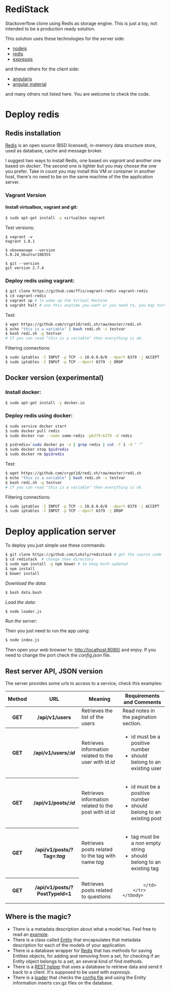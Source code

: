 # RediStack

Stackoverflow clone using Redis as storage engine.
This is just a toy, not intended to be a production ready solution.

This solution uses these technologies for the server side:
* [nodejs](https://nodejs.org/en/)
* [redis](https://redis.io/)
* [expressjs](https://expressjs.com/)

and these others for the client side:
* [angularjs](https://angularjs.org/)
* [angular material](https://material.angularjs.org/latest/)

and many others not listed here. You are welcome to check the code.


# Deploy redis
 
## <a name="redis"></a> Redis installation


[Redis](http://redis.io/) is an open source (BSD licensed), in-memory data structure store, used as database, cache and message broker.

I suggest two ways to install Redis, one based on *vagrant* and another one based on *docker*. The second one is lighter but you may choose
the one you prefer. Take in count you may install this VM or container in another host, there's no need to be on the same machine of the
the application server.


### <a name="redisvagrant"></a> Vagrant Version


#### Install virtualbox, vagrant and git:
```bash
$ sudo apt-get install -y virtualbox vagrant
```

Test versions:

```bash:
$ vagrant -v
Vagrant 1.8.1

$ vboxmanage --version
5.0.24_Ubuntur108355

$ git --version
git version 2.7.4 
```

### Deploy redis using vagrant:
```bash
$ git clone https://github.com/ffis/vagrant-redis vagrant-redis
$ cd vagrant-redis
$ vagrant up # to wake up the Virtual Machine
$ vagraht halt # use this anytime you want or you need to, you may turn it off

```

Test:
```bash
$ wget https://github.com/crypt1d/redi.sh/raw/master/redi.sh
$ echo "this is a variable" | bash redi.sh -s testvar
$ bash redi.sh -g testvar
# If you can read "this is a variable" then everything is ok.
```

Filtering connections:
```bash
$ sudo iptables -I INPUT -p TCP -s 10.0.0.0/8 --dport 6379 -j ACCEPT
$ sudo iptables -I INPUT -p TCP --dport 6379 -j DROP
```


## <a name="redisdocker"></a> Docker version (experimental)

### Install docker:
```bash
$ sudo apt-get install -y docker.io 
```


### Deploy redis using docker:

```bash
$ sudo service docker start
$ sudo docker pull redis
$ sudo docker run --name some-redis -p6379:6379 -d redis

$ pidredis=`sudo docker ps -a | grep redis | cut -f 1 -d " "`
$ sudo docker stop $pidredis 
$ sudo docker rm $pidredis 
```

Test:
```bash
$ wget https://github.com/crypt1d/redi.sh/raw/master/redi.sh
$ echo "this is a variable" | bash redi.sh -s testvar
$ bash redi.sh -g testvar
# If you can read "this is a variable" then everything is ok.
```

Filtering connections:
```bash
$ sudo iptables -I INPUT -p TCP -s 10.0.0.0/8 --dport 6379 -j ACCEPT
$ sudo iptables -I INPUT -p TCP --dport 6379 -j DROP
```


# Deploy application server

To deploy you just simple use these commands:

```bash
$ git clone https://github.com/Loksly/redistack # get the source code
$ cd redistack	# change thee directory
$ sudo npm install -g npm bower # to keep both updated
$ npm install
$ bower install
```

*Download the data*:

```bash
$ bash data.bash
```


*Load the data*:

```bash
$ node loader.js
```



*Run the server*:

Then you just need to run the app using:

```bash
$ node index.js
```

Then open your web browser to: [http://localhost:8080/](http://localhost:8080/) and enjoy.
If you need to change the port check the _config.json_ file.


## Rest server API, JSON version

The server provides some urls to access to a service, check this examples:

<table>
	<thead>
		<tr>
			<th scope="col">Method</th>
			<th scope="col">URL</th>
			<th scope="col">Meaning</th>
			<th scope="col">Requirements and Comments</th>
		</tr>
	</thead>
	<tbody>
		<tr>
			<th scope="row">GET</i></th>
			<th scope="row">/api/v1/users</th>
			<td>Retrieves the list of the users</td>
			<td>Read notes in the pagination section.</td>
		</tr>
		<tr>
			<th scope="row">GET</i></th>
			<th scope="row">/api/v1/users/<i>:id</i></th>
			<td>Retrieves information related to the user with id <i>id</i></td>
			<td>
				<ul>
					<li>id must be a positive number</li>
					<li>should belong to an existing user</li>
				</ul>
			</td>
		</tr>
		<tr>
			<th scope="row">GET</i></th>
			<th scope="row">/api/v1/posts/<i>:id</i></th>
			<td>Retrieves information related to the post with id <i>id</i></td>
			<td>
				<ul>
					<li>id must be a positive number</li>
					<li>should belong to an existing post</li>
				</ul>
			</td>
		</tr>
		<tr>
			<th scope="row">GET</i></th>
			<th scope="row">/api/v1/posts/?Tag=<i>:tag</i></th>
			<td>Retrieves posts related to the tag with name <i>tag</i></td>
			<td>
				<ul>
					<li>tag must be a non empty string</li>
					<li>should belong to an existing tag</li>
				</ul>
			</td>
		</tr>
		<tr>
			<th scope="row">GET</i></th>
			<th scope="row">/api/v1/posts/?PostTypeId=1</th>
			<td>Retrieves posts related to questions</td>
			<td>

			</td>
		</tr>
	</tbody>
</table>

## Where is the magic?

* There is a metadata description about what a model has. Feel free to read an [example](./lib/classes/post-schema.json).
* There is a class called [Entity](./lib/entity.js) that encapsulates that metadata description for each of the models of your application.
* There is a database wrapper for [Redis](./lib/redis-db.js) that has methods for saving Entities objects, for adding and removing from a set, for checking if an Entity object belongs to a set, an several kind of find methods.
* There is a [REST helper](./lib/resthelper.js) that uses a database to retrieve data and send it back to a client. It's supposed to be used with _expressjs_.
* There is a [loader](./loader.js) that checks the [config file](config.json) and using the Entity information inserts csv.gz files on the database.   




